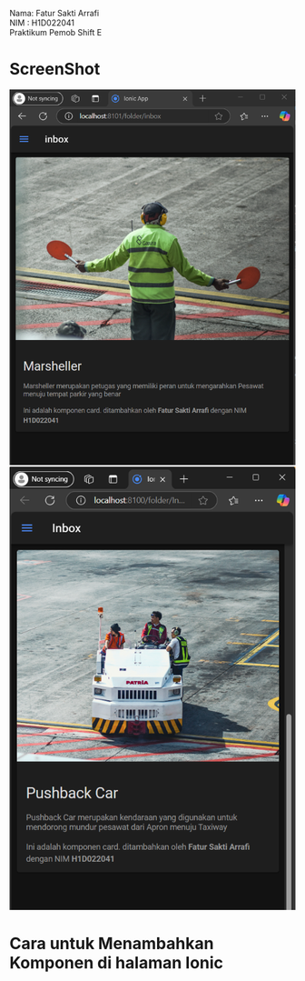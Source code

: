 Nama: Fatur Sakti Arrafi<br>
NIM : H1D022041<br>
Praktikum Pemob Shift E<br>


<h1>ScreenShot</h1>

![alt text](https://github.com/fatur251003/LabMobile7_Fatur-Sakti-Arrafi_Shift-E/blob/main/images/Screenshot%202024-10-27%20180640.png)<br>
![alt text](https://github.com/fatur251003/LabMobile7_Fatur-Sakti-Arrafi_Shift-E/blob/main/images/Screenshot%202024-10-27%20202232.png)<br>


<h1>Cara untuk Menambahkan Komponen di halaman Ionic</h1>
